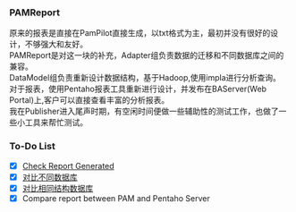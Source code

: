 ### PAMReport
原来的报表是直接在PamPilot直接生成，以txt格式为主，最初并没有很好的设计，不够强大和友好。\
PAMReport是对这一块的补充，Adapter组负责数据的迁移和不同数据库之间的兼容。\
DataModel组负责重新设计数据结构，基于Hadoop,使用impla进行分析查询。\
对于报表，使用Pentaho报表工具重新进行设计，并发布在BAServer(Web Portal)上,客户可以直接查看丰富的分析报表。\
我在Publisher进入尾声时期，有空闲时间便做一些辅助性的测试工作，也做了一些小工具来帮忙测试。

### To-Do List
* [x] [Check Report Generated](https://github.com/bearfly1990/PowerScript/blob/master/Private/PAMReport/MartCheckInPentaho.md)
* [x] [对比不同数据库](https://github.com/bearfly1990/PowerScript/blob/master/Java/Scripts/PAMDataCompare/PAMDataCompare.md)
* [x] [对比相同结构数据库](https://github.com/bearfly1990/PowerScript/blob/master/Java/Scripts/DBCompare/DBCompare.md)
* [x] Compare report between PAM and Pentaho Server
